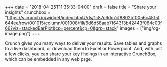 +++
date = "2018-04-25T11:35:33-04:00"
draft = false
title = "Share your insights"
crunchbox = "https://s.crunch.io/widget/index.html#/ds/1c87c6dc7cf8802bf0056c4515f644ee/row/001015/column/001008/filt/6d6d58aab7f643f3b42443f064c03f66?viz=stackedBarPlot&cp=percent&dp=0&grp=stack"
images = ["img/og-image.png"]
+++

Crunch gives you many ways to deliver your results. Save tables and graphs to a live dashboard, or download them to Excel or Powerpoint. And, with just a few clicks, you can share your key findings in an interactive CrunchBox, which can be embedded in any web page.
